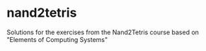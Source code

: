 nand2tetris
===========

Solutions for the exercises from the Nand2Tetris course based on "Elements of Computing Systems"